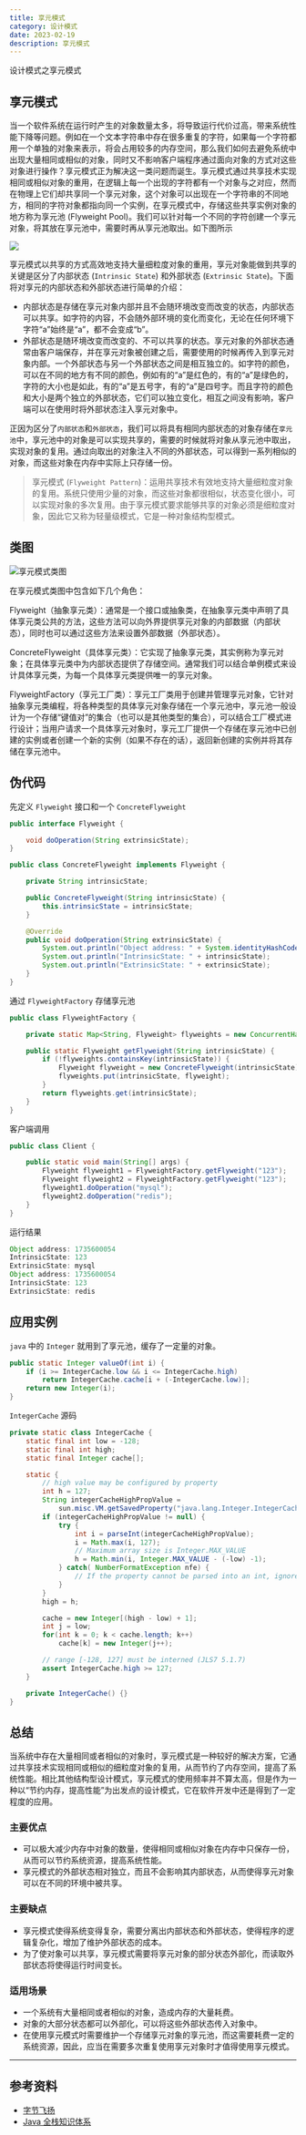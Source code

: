 ```yaml
---
title: 享元模式
category: 设计模式
date: 2023-02-19
description: 享元模式
---
```


设计模式之享元模式
<!-- more -->

## 享元模式

当一个软件系统在运行时产生的对象数量太多，将导致运行代价过高，带来系统性能下降等问题。例如在一个文本字符串中存在很多重复的字符，如果每一个字符都用一个单独的对象来表示，将会占用较多的内存空间，那么我们如何去避免系统中出现大量相同或相似的对象，同时又不影响客户端程序通过面向对象的方式对这些对象进行操作？享元模式正为解决这一类问题而诞生。享元模式通过共享技术实现相同或相似对象的重用，在逻辑上每一个出现的字符都有一个对象与之对应，然而在物理上它们却共享同一个享元对象，这个对象可以出现在一个字符串的不同地方，相同的字符对象都指向同一个实例，在享元模式中，存储这些共享实例对象的地方称为享元池 (Flyweight Pool)。我们可以针对每一个不同的字符创建一个享元对象，将其放在享元池中，需要时再从享元池取出。如下图所示

![](https://img2020.cnblogs.com/blog/1546632/202006/1546632-20200626163522301-282076962.png)

享元模式以共享的方式高效地支持大量细粒度对象的重用，享元对象能做到共享的关键是区分了内部状态 (`Intrinsic State`) 和外部状态 (`Extrinsic State`)。下面将对享元的内部状态和外部状态进行简单的介绍：

- 内部状态是存储在享元对象内部并且不会随环境改变而改变的状态，内部状态可以共享。如字符的内容，不会随外部环境的变化而变化，无论在任何环境下字符“a”始终是“a”，都不会变成“b”。
- 外部状态是随环境改变而改变的、不可以共享的状态。享元对象的外部状态通常由客户端保存，并在享元对象被创建之后，需要使用的时候再传入到享元对象内部。一个外部状态与另一个外部状态之间是相互独立的。如字符的颜色，可以在不同的地方有不同的颜色，例如有的“a”是红色的，有的“a”是绿色的，字符的大小也是如此，有的“a”是五号字，有的“a”是四号字。而且字符的颜色和大小是两个独立的外部状态，它们可以独立变化，相互之间没有影响，客户端可以在使用时将外部状态注入享元对象中。

正因为区分了`内部状态`和`外部状态`，我们可以将具有相同内部状态的对象存储在`享元池`中，享元池中的对象是可以实现共享的，需要的时候就将对象从享元池中取出，实现对象的复用。通过向取出的对象注入不同的外部状态，可以得到一系列相似的对象，而这些对象在内存中实际上只存储一份。

> 享元模式 (`Flyweight Pattern`)：运用共享技术有效地支持大量细粒度对象的复用。系统只使用少量的对象，而这些对象都很相似，状态变化很小，可以实现对象的多次复用。由于享元模式要求能够共享的对象必须是细粒度对象，因此它又称为轻量级模式，它是一种对象结构型模式。

## 类图

![享元模式类图](https://cdn.staticaly.com/gh/AlexChen68/OSS@master/blog/advance/flyweight_pattern.png)

在享元模式类图中包含如下几个角色：

Flyweight（抽象享元类）：通常是一个接口或抽象类，在抽象享元类中声明了具体享元类公共的方法，这些方法可以向外界提供享元对象的内部数据（内部状态），同时也可以通过这些方法来设置外部数据（外部状态）。

ConcreteFlyweight（具体享元类）：它实现了抽象享元类，其实例称为享元对象；在具体享元类中为内部状态提供了存储空间。通常我们可以结合单例模式来设计具体享元类，为每一个具体享元类提供唯一的享元对象。

FlyweightFactory（享元工厂类）：享元工厂类用于创建并管理享元对象，它针对抽象享元类编程，将各种类型的具体享元对象存储在一个享元池中，享元池一般设计为一个存储“键值对”的集合（也可以是其他类型的集合），可以结合工厂模式进行设计；当用户请求一个具体享元对象时，享元工厂提供一个存储在享元池中已创建的实例或者创建一个新的实例（如果不存在的话），返回新创建的实例并将其存储在享元池中。

## 伪代码

先定义 `Flyweight` 接口和一个 `ConcreteFlyweight`

```java
public interface Flyweight {

    void doOperation(String extrinsicState);
}

public class ConcreteFlyweight implements Flyweight {

    private String intrinsicState;

    public ConcreteFlyweight(String intrinsicState) {
        this.intrinsicState = intrinsicState;
    }

    @Override
    public void doOperation(String extrinsicState) {
        System.out.println("Object address: " + System.identityHashCode(this));
        System.out.println("IntrinsicState: " + intrinsicState);
        System.out.println("ExtrinsicState: " + extrinsicState);
    }
}
```

通过 `FlyweightFactory` 存储享元池

```java
public class FlyweightFactory {

    private static Map<String, Flyweight> flyweights = new ConcurrentHashMap<>();

    public static Flyweight getFlyweight(String intrinsicState) {
        if (!flyweights.containsKey(intrinsicState)) {
            Flyweight flyweight = new ConcreteFlyweight(intrinsicState);
            flyweights.put(intrinsicState, flyweight);
        }
        return flyweights.get(intrinsicState);
    }
}
```

客户端调用

```java
public class Client {

    public static void main(String[] args) {
        Flyweight flyweight1 = FlyweightFactory.getFlyweight("123");
        Flyweight flyweight2 = FlyweightFactory.getFlyweight("123");
        flyweight1.doOperation("mysql");
        flyweight2.doOperation("redis");
    }
}
```

运行结果

```java
Object address: 1735600054
IntrinsicState: 123
ExtrinsicState: mysql
Object address: 1735600054
IntrinsicState: 123
ExtrinsicState: redis
```

## 应用实例

`java` 中的 `Integer` 就用到了享元池，缓存了一定量的对象。

```java
public static Integer valueOf(int i) {
    if (i >= IntegerCache.low && i <= IntegerCache.high)
        return IntegerCache.cache[i + (-IntegerCache.low)];
    return new Integer(i);
}
```
`IntegerCache` 源码
```java
private static class IntegerCache {
    static final int low = -128;
    static final int high;
    static final Integer cache[];

    static {
        // high value may be configured by property
        int h = 127;
        String integerCacheHighPropValue =
            sun.misc.VM.getSavedProperty("java.lang.Integer.IntegerCache.high");
        if (integerCacheHighPropValue != null) {
            try {
                int i = parseInt(integerCacheHighPropValue);
                i = Math.max(i, 127);
                // Maximum array size is Integer.MAX_VALUE
                h = Math.min(i, Integer.MAX_VALUE - (-low) -1);
            } catch( NumberFormatException nfe) {
                // If the property cannot be parsed into an int, ignore it.
            }
        }
        high = h;

        cache = new Integer[(high - low) + 1];
        int j = low;
        for(int k = 0; k < cache.length; k++)
            cache[k] = new Integer(j++);

        // range [-128, 127] must be interned (JLS7 5.1.7)
        assert IntegerCache.high >= 127;
    }

    private IntegerCache() {}
}
```

## 总结

当系统中存在大量相同或者相似的对象时，享元模式是一种较好的解决方案，它通过共享技术实现相同或相似的细粒度对象的复用，从而节约了内存空间，提高了系统性能。相比其他结构型设计模式，享元模式的使用频率并不算太高，但是作为一种以“节约内存，提高性能”为出发点的设计模式，它在软件开发中还是得到了一定程度的应用。

### 主要优点

- 可以极大减少内存中对象的数量，使得相同或相似对象在内存中只保存一份，从而可以节约系统资源，提高系统性能。
- 享元模式的外部状态相对独立，而且不会影响其内部状态，从而使得享元对象可以在不同的环境中被共享。

### 主要缺点

- 享元模式使得系统变得复杂，需要分离出内部状态和外部状态，使得程序的逻辑复杂化，增加了维护外部状态的成本。
- 为了使对象可以共享，享元模式需要将享元对象的部分状态外部化，而读取外部状态将使得运行时间变长。

### 适用场景

- 一个系统有大量相同或者相似的对象，造成内存的大量耗费。
- 对象的大部分状态都可以外部化，可以将这些外部状态传入对象中。
- 在使用享元模式时需要维护一个存储享元对象的享元池，而这需要耗费一定的系统资源，因此，应当在需要多次重复使用享元对象时才值得使用享元模式。

---

## 参考资料

- [字节飞扬](https://bytesfly.github.io/blog/#/DesignPattern/flyweight-pattern)
- [Java 全栈知识体系](https://pdai.tech/md/dev-spec/pattern/13_flyweight.html)